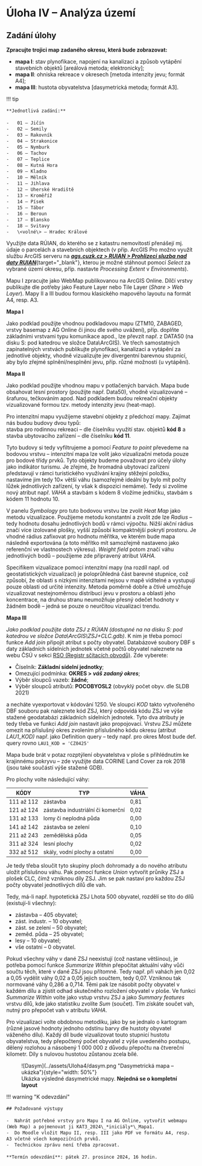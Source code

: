 # Úloha IV – Analýza území

## Zadání úlohy

**Zpracujte trojici map zadaného okresu, která bude zobrazovat:**

- **mapa I**: stav plynofikace, napojení na kanalizaci a způsob vytápění stavebních objektů \[areálová metoda; elektronicky\];
- **mapa II**: ohniska rekreace v okresech \[metoda intenzity jevu; formát A4\];
- **mapa III**: hustota obyvatelstva \[dasymetrická metoda; formát A3\]. 

!!! tip

    **Jednotlivá zadání:**

    -   01 – Jičín
    -   02 – Semily
    -   03 – Rakovník
    -   04 – Strakonice
    -   05 – Nymburk
    -   06 – Tachov
    -   07 – Teplice
    -   08 – Kutná Hora
    -   09 – Kladno
    -   10 – Mělník
    -   11 – Jihlava
    -   12 – Uherské Hradiště
    -   13 – Kroměříž
    -   14 – Písek
    -   15 – Tábor
    -   16 – Beroun
    -   17 – Blansko
    -   18 – Svitavy
    -   \<volné\> – Hradec Králové
    

Využijte data RÚIAN, do kterého se z katastru nemovitostí přenášejí mj. údaje o parcelách a stavebních objektech (v příp. ArcGIS Pro možno využít službu ArcGIS serveru na [***ags.cuzk.cz \> RUIAN \> Prohlizeci sluzba nad daty RUIAN***](http://ags.cuzk.cz/arcgis/rest/services/RUIAN/Prohlizeci_sluzba_nad_daty_RUIAN/MapServer){target="_blank"}, kterou je možné stáhnout pomocí *Select* za vybrané území okresu, příp. nastavte *Processing Extent* v *Environments*).

Mapu I zpracujte jako WebMap publikovanou na ArcGIS Online. Dílčí vrstvy publikujte dle potřeby jako Feature Layer nebo Tile Layer (*Share \> Web Layer*). Mapy II a III budou formou klasického mapového layoutu na formát A4, resp. A3.

**Mapa I**

Jako podklad použijte vhodnou podkladovou mapu (ZTM10, ZABAGED, vrstvy basemap z AG Online či jinou dle svého uvážení), příp. doplňte základními vrstvami typu komunikace apod., lze převzít např. z DATA50 (na disku S: pod katedrou ve složce Data\\ArcGIS).
Ve třech samostatných zapínatelných vrstvách publikujte plynofikaci, kanalizaci a vytápění za jednotlivé objekty, vhodně vizualizujte jev divergentní barevnou stupnicí, aby bylo zřejmé splnění/nesplnění jevu, příp. různé možnosti (u vytápění).

**Mapa II**

Jako podklad použijte vhodnou mapu v potlačených barvách.
Mapa bude obsahovat lesní prostory (použijte např. Data50), vhodně vizualizované – šrafurou, tečkováním apod. Nad podkladem budou rekreační objekty vizualizované formou tzv. metody intenzity jevu (heat-map). 

Pro intenzitní mapu využijeme stavební objekty z předchozí mapy. Zajímat nás budou budovy dvou typů:<br />
stavba pro rodinnou rekreaci – dle číselníku využití stav. objektů **kód 8** a <br />
stavba ubytovacího zařízení – dle číselníku **kód 11**. 

Tyto budovy si tedy vyfiltrujeme a pomocí *Feature to point* převedeme na bodovou vrstvu – intenzitní mapa lze volit jako vizualizační metoda pouze pro bodové třídy prvků.
Tyto objekty budeme považovat pro účely úlohy jako indikátor turismu. Je zřejmé, že hromadná ubytovací zařízení představují v rámci turistického využívání krajiny stěžejní položku, nastavíme jim tedy 10× větší váhu (samozřejmě ideální by bylo mít počty lůžek jednotlivých zařízení, ty však k dispozici nemáme). Tedy si zvolíme nový atribut např. *VAHA* a stavbám s kódem 8 vložíme jedničku, stavbám s kódem 11 hodnotu 10.

V panelu *Symbology* pro tuto bodovou vrstvu lze zvolit *Heat Map* jako metodu vizualizace. Použijeme metodu konstantní a zvolit zde lze *Radius* – tedy hodnotu dosahu jednotlivých bodů v rámci výpočtu. Nižší akční rádius značí více izolované plošky, vyšší způsobí kompaktnější pokrytí prostoru. Je vhodné rádius zafixovat pro hodnotu měřítka, ve kterém bude mapa následně exportována (a toto měřítko mít samozřejmě nastaveno jako referenční ve vlastnostech výkresu). *Weight field* potom značí váhu jednotlivých bodů – použijeme zde připravený atribut *VAHA.*

Specifikem vizualizace pomocí intenzitní mapy (na rozdíl např. od geostatistických vizualizací) je poloprůhledná část barevné stupnice, což způsobí, že oblasti s nízkými intenzitami nejsou v mapě viditelné a vystupují pouze oblasti od určité intenzity. Metoda poměrně dobře a čtivě umožňuje vizualizovat nestejnoměrnou distribuci jevu v prostoru a oblasti jeho koncentrace, na druhou stranu neumožňuje přesný odečet hodnoty v žádném bodě – jedná se pouze o neurčitou vizualizaci trendu. 

**Mapa III**

*Jako podklad použijte data ZSJ z RÚIAN (dostupné na na disku S: pod katedrou ve složce Data\\ArcGIS\\ZSJ+CLC.gdb)*. K nim je třeba pomocí funkce *Add join* připojit atribut s počty obyvatel. Databázové soubory DBF s daty základních sídelních jednotek včetně počtů obyvatel naleznete na webu ČSÚ v sekci [RSO (Registr sčítacích obvodů)](https://apl2.czso.cz/irso4/export1.jsp?). Zde vyberete:

- Číselník: **Základní sídelní jednotky**;
- Omezující podmínka: **OKRES \> *váš zadaný okres***;
- Výběr sloupců vazeb: **žádné**;
- Výběr sloupců atributů: **POCOBYOSL2** (obvyklý počet obyv. dle SLDB 2021)

a necháte vyexportovat v kódování 1250. Ve sloupci *KOD* takto vytvořeného DBF souboru pak naleznete kód ZSJ, který odpovídá kódu ZSJ ve výše stažené geodatabázi základních sídelních jednotek. Tyto dva atributy je tedy třeba ve funkci *Add join* nastavit jako propojovací. Vrstvu ZSJ můžete omezit na příslušný okres zvolením příslušného kódu okresu (atribut *LAU1_KOD)* např. jako Definition query – tedy např. pro okres Most bude def. query rovno `LAU1_KOD = 'CZ0425'`


Mapa bude brát v potaz rozptýlení obyvatelstva v ploše s přihlédnutím ke krajinnému pokryvu – zde využijte data CORINE Land Cover za rok 2018 (jsou také součástí výše stažené GDB).

Pro plochy volte následující váhy:

| KÓDY          | TYP                                     | VÁHA |
|---------------|-----------------------------------------|-----|
| 111 až 112    | zástavba                               | 0,81|
| 121 až 124    | zástavba industriální či komerční        | 0,02|
| 131 až 133    | lomy či neplodná půda                   | 0,00|
| 141 až 142    | zástavba se zelení                      | 0,10|
| 211 až 243    | zemědělská půda                        | 0,05|
| 311 až 324    | lesní plochy                           | 0,02|
| 332 až 512    | skály, vodní plochy a ostatní           | 0,00|

Je tedy třeba sloučit tyto skupiny ploch dohromady a do nového atributu uložit příslušnou váhu. Pak pomocí funkce *Union* vytvořit průniky ZSJ a plošek CLC, čímž vzniknou díly ZSJ. Jim se pak nastaví pro každou ZSJ počty obyvatel jednotlivých dílů dle vah.

Tedy, má-li např. hypotetická ZSJ Lhota 500 obyvatel, rozdělí se tito do dílů (existují-li všechny):

- zástavba – 405 obyvatel;
- zást. industr. – 10 obyvatel;
- zást. se zelení – 50 obyvatel;
- zeměd. půda – 25 obyvatel;
- lesy – 10 obyvatel;
- vše ostatní – 0 obyvatel.

Pokud všechny váhy v dané ZSJ neexistují (což nastane většinou), je potřeba pomocí funkce *Summarize Within* přepočítat aktuální váhy vůči součtu těch, které v dané ZSJ jsou přítomné. Tedy např. při vahách jen 0,02 a 0,05 vydělit váhy 0,02 a 0,05 jejich součtem, tedy 0,07. Vzniknou tak normované váhy 0,286 a 0,714. Těmi pak lze násobit počty obyvatel v každém dílu a zjistit odhad skutečného rozložení obyvatel v ploše.
Ve funkci *Summarize Within* volte jako vstup vrstvu ZSJ a jako *Summary features* vrstvu dílů, kde jako statistiku zvolíte *Sum* (součet). Tím získáte součet vah, nutný pro přepočet vah v atributu *VAHA*.

Pro vizualizaci volte obdobnou metodiku, jako by se jednalo o kartogram (různé jasové hodnoty jednoho odstínu barvy dle hustoty obyvatel váženého dílu). Každý díl bude vizualizovat touto stupnicí hustotu obyvatelstva, tedy přepočtený počet obyvatel z výše uvedeného postupu, dělený rozlohou a násobený 1 000 000 z důvodu přepočtu na čtvereční kilometr. Díly s nulovou hustotou zůstanou zcela bílé. 
<br />

<figure markdown>
  ![Dasym](../assets/Uloha4/dasym.png "Dasymetrická mapa – ukázka"){style="width: 50%"}
  <figcaption>Ukázka výsledné dasymetrické mapy. <b>Nejedná se o kompletní layout</b></figcaption>
</figure>

!!! warning "K odevzdání"
    
    ## Požadované výstupy

    -  Nahrát potřebné vrstvy pro Mapu I na AG Online, vytvořit webmapu (Web Map) a pojmenovat ji KAT3_2024\_*iniciály*\_Mapa1.
    -  Do Moodle vložit Mapu II, resp. III jako PDF ve formátu A4, resp. A3 včetně všech kompozičních prvků.
    -  Technickou zprávu není třeba zpracovat.

    **Termín odevzdání**: pátek 27. prosince 2024, 16 hodin.

